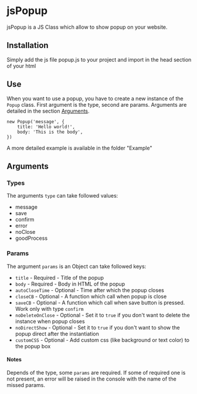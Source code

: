 # jsPopup
jsPopup is a JS Class which allow to show popup on your website.

## Installation
Simply add the js file popup.js to your project and import in the head section of your html

## Use
When you want to use a popup, you have to create a new instance of the `Popup` class. First argument is the type, second are params. Arguments are detailed in the section [Arguments](README.md#Arguments).
```
new Popup('message', {
    title: 'Hello world!',
    body: 'This is the body',
})
```
A more detailed example is available in the folder "Example"

## Arguments
### Types
The arguments `type` can take followed values:
- message
- save
- confirm
- error
- noClose
- goodProcess

### Params
The argument `params` is an Object can take followed keys:
- `title` - Required - Title of the popup
- `body` - Required - Body in HTML of the popup
- `autoCloseTime` - Optional - Time after which the popup closes
- `closeCB` - Optional - A function which call when popup is close
- `saveCB` - Optional - A function which call when save button is pressed. Work only with type `confirm`
- `noDeleteOnClose` - Optional - Set it to `true` if you don't want to delete the instance when popup closes
- `noDirectShow` - Optional - Set it to `true` if you don't want to show the popup direct after the instantiation
- `customCSS` - Optional - Add custom css (like background or text color) to the popup box

#### Notes
Depends of the type, some `params` are required. If some of required one is not present, an error will be raised in the console with the name of the missed params.
